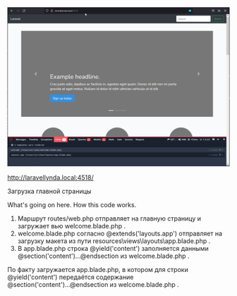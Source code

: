 <img src="./img/06.png" alt="drawing" width="800"/>

http://laravellynda.local:4518/

Загрузка главной страницы

What's going on here. How this code works.

1. Маршрут routes/web.php отправляет на главную страницу и загружает вью welcome.blade.php .
2. welcome.blade.php согласно @extends('layouts.app') отправляет на загрузку макета из пути resources\views\layouts\app.blade.php .
3. В app.blade.php строка @yield('content') заполняется данными @section('content')...@endsection из welcome.blade.php .

По факту загружается app.blade.php, в котором для строки @yield('content') передаётся содержание @section('content')...@endsection из welcome.blade.php .